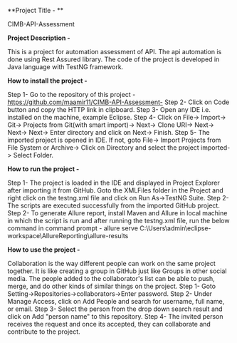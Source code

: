 **Project Title - **

CIMB-API-Assessment

**Project Description -**

This is a project for automation assessment of API. The api automation is done using Rest Assured library. The code of the project is developed in Java language with TestNG framework.

**How to install the project -**

Step 1- Go to the repository of this project - https://github.com/maamir11/CIMB-API-Assessment- Step 2- Click on Code button and copy the HTTP link in clipboard. Step 3- Open any IDE i.e. installed on the machine, example Eclipse. Step 4- Click on File-> Import-> Git-> Projects from Git(with smart import)-> Next-> Clone URI-> Next-> Next-> Next-> Enter directory and click on Next-> Finish. Step 5- The imported project is opened in IDE. If not, goto File-> Import Projects from File System or Archive-> Click on Directory and select the project imported-> Select Folder.

**How to run the project -**

Step 1- The project is loaded in the IDE and displayed in Project Explorer after importing it from GitHub. Goto the XMLFiles folder in the Project and right click on the testng.xml file and click on Run As->TestNG Suite. Step 2- The scripts are executed successfully from the imported GitHub project.
Step 2- To generate Allure report, install Maven and Allure in local machine in which the script is run and after running the testng.xml file, run the below command in command prompt -
allure serve C:\Users\admin\eclipse-workspace\AllureReporting\allure-results

**How to use the project -**

Collaboration is the way different people can work on the same project together. It is like creating a group in GitHub just like Groups in other social media. The people added to the collaborator's list can be able to push, merge, and do other kinds of similar things on the project. Step 1- Goto Setting->Repositories->collaborators->Enter password. Step 2- Under Manage Access, click on Add People and search for username, full name, or email. Step 3- Select the person from the drop down search result and click on Add "person name" to this repository. Step 4- The invited person receives the request and once its accepted, they can collaborate and contribute to the project.
